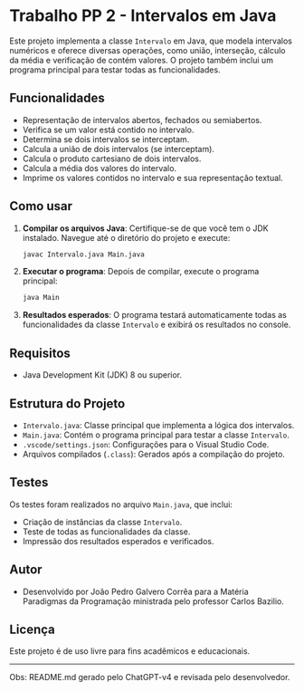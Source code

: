# Trabalho PP 2 - Intervalos em Java

Este projeto implementa a classe `Intervalo` em Java, que modela intervalos numéricos e oferece diversas operações, como união, interseção, cálculo da média e verificação de contém valores. O projeto também inclui um programa principal para testar todas as funcionalidades.

## Funcionalidades

- Representação de intervalos abertos, fechados ou semiabertos.
- Verifica se um valor está contido no intervalo.
- Determina se dois intervalos se interceptam.
- Calcula a união de dois intervalos (se interceptam).
- Calcula o produto cartesiano de dois intervalos.
- Calcula a média dos valores do intervalo.
- Imprime os valores contidos no intervalo e sua representação textual.

## Como usar

1. **Compilar os arquivos Java**:
   Certifique-se de que você tem o JDK instalado. Navegue até o diretório do projeto e execute:
   ```bash
   javac Intervalo.java Main.java
   ```

2. **Executar o programa**:
   Depois de compilar, execute o programa principal:
   ```bash
   java Main
   ```

3. **Resultados esperados**:
   O programa testará automaticamente todas as funcionalidades da classe `Intervalo` e exibirá os resultados no console.

## Requisitos

- Java Development Kit (JDK) 8 ou superior.

## Estrutura do Projeto

- `Intervalo.java`: Classe principal que implementa a lógica dos intervalos.
- `Main.java`: Contém o programa principal para testar a classe `Intervalo`.
- `.vscode/settings.json`: Configurações para o Visual Studio Code.
- Arquivos compilados (`.class`): Gerados após a compilação do projeto.

## Testes

Os testes foram realizados no arquivo `Main.java`, que inclui:
- Criação de instâncias da classe `Intervalo`.
- Teste de todas as funcionalidades da classe.
- Impressão dos resultados esperados e verificados.

## Autor

- Desenvolvido por João Pedro Galvero Corrêa para a Matéria Paradigmas da Programação ministrada pelo professor Carlos Bazilio.

## Licença

Este projeto é de uso livre para fins acadêmicos e educacionais.

---

Obs: README.md gerado pelo ChatGPT-v4 e revisada pelo desenvolvedor.

